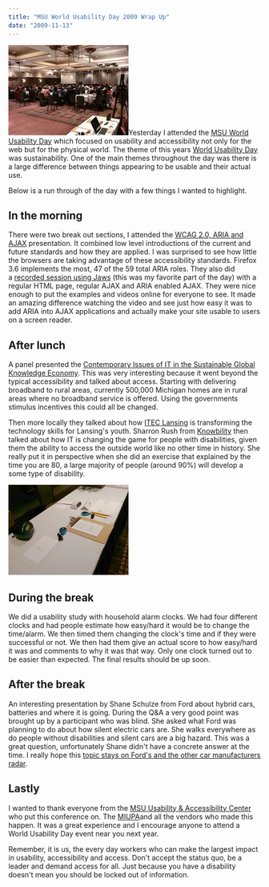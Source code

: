 ```yaml
---
title: "MSU World Usability Day 2009 Wrap Up"
date: "2009-11-13"
---
```


[![Great turn out at #wud2009 at MSU](/images/4099026276_47c913a3c0_m.jpg)](http://www.flickr.com/photos/dorkstyle/4099026276/ "Great turn out at #wud2009 at MSU by Nick DeNardis, on Flickr")Yesterday I attended the [MSU World Usability Day](http://usability.msu.edu/conf/2009/Default.aspx) which focused on usability and accessibility not only for the web but for the physical world. The theme of this years [World Usability Day](http://www.worldusabilityday.org/) was sustainability. One of the main themes throughout the day was there is a large difference between things appearing to be usable and their actual use.

Below is a run through of the day with a few things I wanted to highlight.

## In the morning

There were two break out sections, I attended the [WCAG 2.0, ARIA and AJAX](http://usability.msu.edu/conf/2009/Abstracts.aspx#m1 "ABSTRACT:  WCAG 2.0, ARIA and AJAX") presentation. It combined low level introductions of the current and future standards and how they are applied. I was surprised to see how little the browsers are taking advantage of these accessibility standards. Firefox 3.6 implements the most, 47 of the 59 total ARIA roles. They also did a [recorded session using Jaws](http://usability.msu.edu/conf/2009/AccessibleAJAXDemo/) (this was my favorite part of the day) with a regular HTML page, regular AJAX and ARIA enabled AJAX. They were nice enough to put the examples and videos online for everyone to see. It made an amazing difference watching the video and see just how easy it was to add ARIA into AJAX applications and actually make your site usable to users on a screen reader.

## After lunch

A panel presented the [Contemporary Issues of IT in the Sustainable Global Knowledge Economy](http://usability.msu.edu/conf/2009/Abstracts.aspx#a1 "ABSTRACT:  Special Session:  Contemporary Issues of IT in the  Sustainable Global Knowledge Economy"). This was very interesting because it went beyond the typical accessibility and talked about access. Starting with delivering broadband to rural areas, currently 500,000 Michigan homes are in rural areas where no broadband service is offered. Using the governments stimulus incentives this could all be changed.

Then more locally they talked about how [ITEC Lansing](http://www.iteclansing.org/) is transforming the technology skills for Lansing's youth. Sharron Rush from [Knowbility](http://www.knowbility.org/main/) then talked about how IT is changing the game for people with disabilities, given them the ability to access the outside world like no other time in history. She really put it in perspective when she did an exercise that explained by the time you are 80, a large majority of people (around 90%) will develop a some type of disability.

[![Think you know how to set a household clock? If you're at #wud2009  at MSU come see the MIUPA table and try it out, you might be surprised.](/images/4099054066_43120925cb_m.jpg)](http://www.flickr.com/photos/dorkstyle/4099054066/ "Think you know how to set a household clock? If you're at #wud2009  at MSU come see the MIUPA table and try it out, you might be surprised. by Nick DeNardis, on Flickr")

## During the break

We did a usability study with household alarm clocks. We had four different clocks and had people estimate how easy/hard it would be to change the time/alarm. We then timed them changing the clock's time and if they were successful or not. We then had them give an actual score to how easy/hard it was and comments to why it was that way. Only one clock turned out to be easier than expected. The final results should be up soon.

## After the break

An interesting presentation by Shane Schulze from Ford about hybrid cars, batteries and where it is going. During the Q&A a very good point was brought up by a participant who was blind. She asked what Ford was planning to do about how silent electric cars are. She walks everywhere as do people without disabilities and silent cars are a big hazard. This was a great question, unfortunately Shane didn't have a concrete answer at the time. I really hope this [topic stays on Ford's and the other car manufacturers radar](http://www.hybridcars.com/safety/blind-people-hybrid-safety.html).

## Lastly

I wanted to thank everyone from the [MSU Usability & Accessibility Center](http://usability.msu.edu/default.aspx) who put this conference on. The [MIUPA](http://miupa.org/)and all the vendors who made this happen. It was a great experience and I encourage anyone to attend a World Usability Day event near you next year.

Remember, it is us, the every day workers who can make the largest impact in usability, accessibility and access. Don't accept the status quo, be a leader and demand access for all. Just because you have a disability doesn't mean you should be locked out of information.
